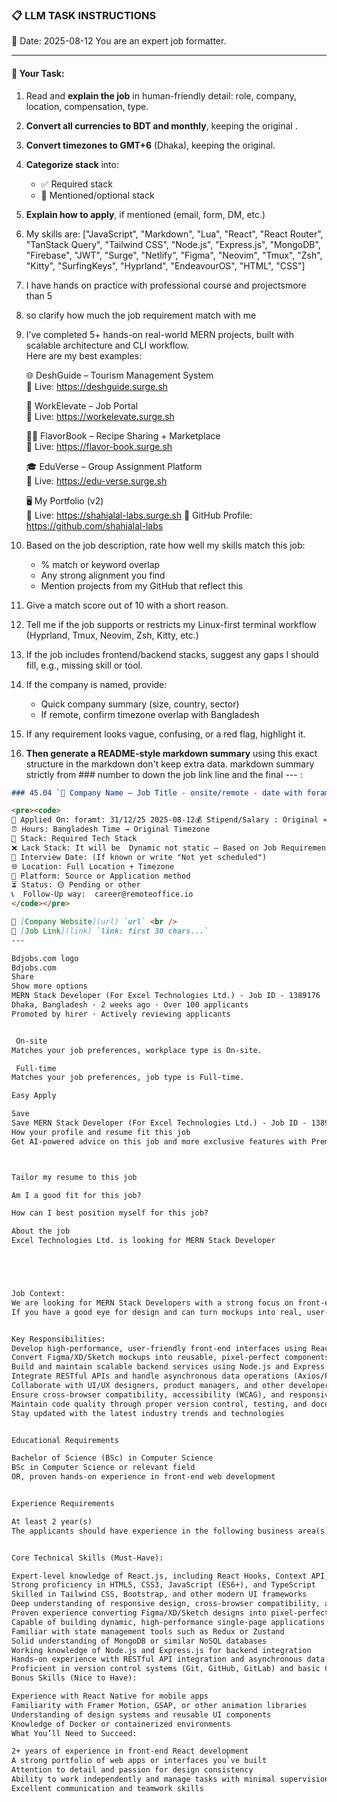 ### 📋 LLM TASK INSTRUCTIONS  
📅 Date: 2025-08-12
You are an expert job formatter.

---

#### 🔧 Your Task:
1. Read and **explain the job** in human-friendly detail: role, company, location, compensation, type.  
2. **Convert all currencies to BDT and monthly**, keeping the original .  
3. **Convert timezones to GMT+6** (Dhaka), keeping the original.  
4. **Categorize stack** into:  
   - ✅ Required stack  
   - 🔧 Mentioned/optional stack  
5. **Explain how to apply**, if mentioned (email, form, DM, etc.)  
7. My skills are: ["JavaScript", "Markdown", "Lua", "React", "React Router", "TanStack Query", "Tailwind CSS", "Node.js", "Express.js", "MongoDB", "Firebase", "JWT", "Surge", "Netlify", "Figma", "Neovim", "Tmux", "Zsh", "Kitty", "SurfingKeys", "Hyprland", "EndeavourOS", "HTML", "CSS"]
8. I have hands on practice with professional course and projectsmore than 5
9. so clarify how much the job requirement match with me 
10. I’ve completed 5+ hands-on real-world MERN projects, built with scalable architecture and CLI workflow.  
    Here are my best examples:

      🌐 DeshGuide – Tourism Management System  
    🔗 Live: https://deshguide.surge.sh

    💼 WorkElevate – Job Portal  
    🔗 Live: https://workelevate.surge.sh

    🧑‍🍳 FlavorBook – Recipe Sharing + Marketplace  
    🔗 Live: https://flavor-book.surge.sh

    🎓 EduVerse – Group Assignment Platform  
    🔗 Live: https://edu-verse.surge.sh

    🖥️ My Portfolio (v2)  
    🔗 Live: https://shahjalal-labs.surge.sh
    🚀 GitHub Profile: https://github.com/shahjalal-labs

11. Based on the job description, rate how well my skills match this job:  
    - % match or keyword overlap  
    - Any strong alignment you find  
    - Mention projects from my GitHub that reflect this

12. Give a match score out of 10 with a short reason.

13. Tell me if the job supports or restricts my Linux-first terminal workflow (Hyprland, Tmux, Neovim, Zsh, Kitty, etc.)

14. If the job includes frontend/backend stacks, suggest any gaps I should fill, e.g., missing skill or tool.

15. If the company is named, provide:  
    - Quick company summary (size, country, sector)  
    - If remote, confirm timezone overlap with Bangladesh

16. If any requirement looks vague, confusing, or a red flag, highlight it.


17. **Then generate a README-style markdown summary** using this exact structure in the markdown don't keep extra data. markdown summary strictly from ### number to down the job link line and the final --- :
```markdown
### 45.04 `🏢 Company Name — Job Title - onsite/remote - date with foramt: 31/12/25 - bdt salary with BDT suffix`

<pre><code>
📅 Applied On: foramt: 31/12/25 2025-08-12💰 Stipend/Salary : Original ≈ Converted BDT / Monthly
⏰ Hours: Bangladesh Time → Original Timezone
🧰 Stack: Required Tech Stack
❌ Lack Stack: It will be  Dynamic not static – Based on Job Requirements: For your example added: mysql, postgres, redis, docker, nginx, aws, gcp, azure, firebase, netlify, surge, figma, sketch, etc.
📆 Interview Date: (If known or write "Not yet scheduled")
🌐 Location: Full Location + Timezone
🧭 Platform: Source or Application method
⏳ Status: 🟡 Pending or other
📞  Follow-Up way:  career@remoteoffice.io
</code></pre>

🔗 [Company Website](url) `url` <br />
🔗 [Job Link](link) `link: first 30 chars...`
---

Bdjobs.com logo
Bdjobs.com
Share
Show more options
MERN Stack Developer (For Excel Technologies Ltd.) - Job ID - 1389176
Dhaka, Bangladesh · 2 weeks ago · Over 100 applicants
Promoted by hirer · Actively reviewing applicants


 On-site
Matches your job preferences, workplace type is On-site.

 Full-time
Matches your job preferences, job type is Full-time.

Easy Apply

Save
Save MERN Stack Developer (For Excel Technologies Ltd.) - Job ID - 1389176 at Bdjobs.com
How your profile and resume fit this job
Get AI-powered advice on this job and more exclusive features with Premium. Try Premium for BDT0



Tailor my resume to this job

Am I a good fit for this job?

How can I best position myself for this job?

About the job
Excel Technologies Ltd. is looking for MERN Stack Developer





Job Context:
We are looking for MERN Stack Developers with a strong focus on front-end development. You will build clean, responsive, and interactive web applications using React.js, with back-end support from Node.js, Express.js, and MongoDB.
If you have a good eye for design and can turn mockups into real, user-friendly websites — we’d love to hear from you.


Key Responsibilities:
Develop high-performance, user-friendly front-end interfaces using React.js
Convert Figma/XD/Sketch mockups into reusable, pixel-perfect components
Build and maintain scalable backend services using Node.js and Express.js
Integrate RESTful APIs and handle asynchronous data operations (Axios/Fetch)
Collaborate with UI/UX designers, product managers, and other developers
Ensure cross-browser compatibility, accessibility (WCAG), and responsiveness
Maintain code quality through proper version control, testing, and documentation
Stay updated with the latest industry trends and technologies


Educational Requirements

Bachelor of Science (BSc) in Computer Science
BSc in Computer Science or relevant field
OR, proven hands-on experience in front-end web development


Experience Requirements

At least 2 year(s)
The applicants should have experience in the following business area(s):Software Company,IT Enabled Service


Core Technical Skills (Must-Have):

Expert-level knowledge of React.js, including React Hooks, Context API, and component-based architecture
Strong proficiency in HTML5, CSS3, JavaScript (ES6+), and TypeScript
Skilled in Tailwind CSS, Bootstrap, and other modern UI frameworks
Deep understanding of responsive design, cross-browser compatibility, and web accessibility standards (WCAG)
Proven experience converting Figma/XD/Sketch designs into pixel-perfect React components
Capable of building dynamic, high-performance single-page applications (SPAs)
Familiar with state management tools such as Redux or Zustand
Solid understanding of MongoDB or similar NoSQL databases
Working knowledge of Node.js and Express.js for backend integration
Hands-on experience with RESTful API integration and asynchronous data handling using Axios or Fetch API
Proficient in version control systems (Git, GitHub, GitLab) and basic CI/CD concepts
Bonus Skills (Nice to Have):

Experience with React Native for mobile apps
Familiarity with Framer Motion, GSAP, or other animation libraries
Understanding of design systems and reusable UI components
Knowledge of Docker or containerized environments
What You’ll Need to Succeed:

2+ years of experience in front-end React development
A strong portfolio of web apps or interfaces you`ve built
Attention to detail and passion for design consistency
Ability to work independently and manage tasks with minimal supervision
Excellent communication and teamwork skills

```